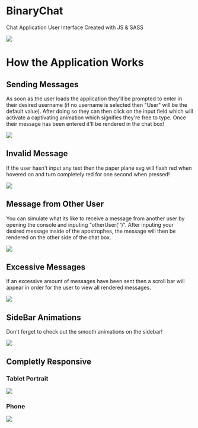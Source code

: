 # BinaryChat
Chat Application User Interface Created with JS &amp; SASS

<img src='readMeImages/BinaryChat.png'>

# How the Application Works

## Sending Messages

As soon as the user loads the application they'll be prompted to enter in their desired username (if no username is selected then "User" will be the default value).
After doing so they can then click on the input field which will activate a captivating animation which signifies they're free to type.
Once their message has been entered it'll be rendered in the chat box!

<img src='readMeImages/BinaryChatInputAnimation.gif'>

## Invalid Message

If the user hasn't input any text then the paper plane svg will flash red when hovered on and turn completely red for one second when pressed!

<img src='readMeImages/BinaryChatMsgFailed.gif'>

## Message from Other User

You can simulate what its like to receive a message from another user by opening the console and inputing "otherUser('')".
After inputing your desired message inside of the apostrophes, the message will then be rendered on the other side of the chat box.

<img src='readMeImages/BinaryChatOtherUser.gif'>

## Excessive Messages

If an excessive amount of messages have been sent then a scroll bar will appear in order for the user to view all rendered messages.

<img src='readMeImages/BinaryChatScrollWheel.gif'>

## SideBar Animations

Don't forget to check out the smooth animations on the sidebar!

<img src='readMeImages/BinaryChatFooterAnimations.gif'>

## Completly Responsive

### Tablet Portrait

<img src='readMeImages/BinaryChatTabPort%20(2).png'>

### Phone

<img src='readMeImages/BinaryChatPhone%20(2).png'>
